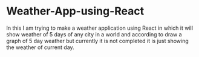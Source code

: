 # Weather-App-using-React
In this I am trying to make a weather application using React in which it will show weather of 5 days of any city in a world and according to draw a graph of 5 day weather but currently it is not completed it is just showing the weather of current day.
